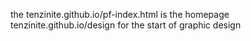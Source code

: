 the tenzinite.github.io/pf-index.html is the homepage
tenzinite.github.io/design for the start of graphic design
